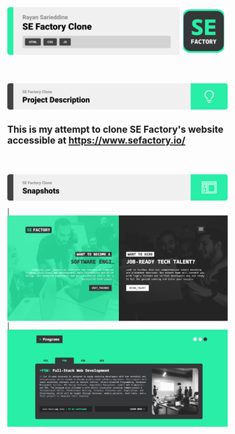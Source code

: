 <img src="./readme/title1.svg"/>

<br><br>

<!-- project philosophy -->
<img src="./readme/title2.svg"/>

## This is my attempt to clone SE Factory's website accessible at https://www.sefactory.io/

<br><br>

<!-- Prototyping -->
<img src="./readme/title3.svg"/>

| ![Landing](./readme/demo.jpg)
| ![Landing](./readme/demo2.jpg)

